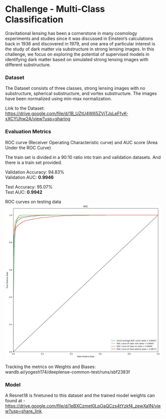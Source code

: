 # Challenge - Multi-Class Classification 

Gravitational lensing has been a cornerstone in many cosmology experiments and studies since it was discussed in Einstein’s calculations back in 1936 and discovered in 1979, and one area of particular interest is the study of dark matter via substructure in strong lensing images. In this challenge, we focus on exploring the potential of supervised models in identifying dark matter based on simulated strong lensing images with different substructure.

### Dataset

The Dataset consists of three classes, strong lensing images with no substructure, spherical substructure, and vortex substructure. The images have been normalized using min-max normalization.

Link to the Dataset: https://drive.google.com/file/d/1B_UZtU4W65ZViTJsLeFfvK-xXCYUhw2A/view?usp=sharing

### Evaluation Metrics

ROC curve (Receiver Operating Characteristic curve) and AUC score (Area Under the ROC Curve)

The train set is divided in a 90:10 ratio into train and validation datasets. And there is a train set provided.

Validation Accuracy: 94.83% \
Validation AUC: **0.9946**

Test Accuracy: 95.07% \
Test AUC: **0.9942**

ROC curves on testing data
![ROC curves](roc-auc.png "ROC curves")

Tracking the metrics on Weights and Biases: wandb.ai/yogesh174/deeplense-common-test/runs/sbf2383f

### Model
A Resnet18 is finetuned to this dataset and the trained model weights can found at - https://drive.google.com/file/d/1eBXCzmet0LpOaQCzs4tYzkf4_zewXa1N/view?usp=share_link
